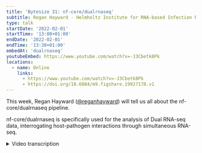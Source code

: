 ```yaml
---
title: 'Bytesize 31: nf-core/dualrnaseq'
subtitle: Regan Hayward - Helmholtz Institute for RNA-based Infection Research , Germany
type: talk
startDate: '2022-02-01'
startTime: '13:00+01:00'
endDate: '2022-02-01'
endTime: '13:30+01:00'
embedAt: 'dualrnaseq'
youtubeEmbed: https://www.youtube.com/watch?v=-J3Cbetk8Pk
locations:
  - name: Online
    links:
      - https://www.youtube.com/watch?v=-J3Cbetk8Pk
      - https://doi.org/10.6084/m9.figshare.19927178.v1
---
```


This week, Regan Hayward ([@reganhayward](https://github.com/reganhayward/)) will tell us all about the nf-core/dualrnaseq pipeline.

nf-core/dualrnaseq is specifically used for the analysis of Dual RNA-seq data, interrogating host-pathogen interactions through simultaneous RNA-seq.

<details markdown="1"><summary>Video transcription</summary>

:::note
The content has been edited to make it reader-friendly
:::

[0:01](https://www.youtube.com/watch?v=-J3Cbetk8Pk&t=1)
(host) Hi, everyone. Thanks for joining us. And as usual, I'd like to begin by thanking our funders, the Chan Zuckerberg Initiative for supporting outreach events by nf-core. Just a minor detail before I start today's session. This talk will be recorded, and it is being recorded at the moment. The video will be uploaded to our YouTube playlist. I will be sharing the link on our website and on Slack. So don't worry, if you've missed it, you can catch up later. I'm delighted to tell you today that we're joined by Regan Hayward, who is based at the Helmholtz Center for RNA-based Infection Research in Germany. He will be presenting the nf-core dualrnaseq pipeline. It's a pipeline that is used to interrogate host pathogen interactions through simultaneous RNA-seq. There will be time for questions at the end of Regan's talk. And you can either use the chat function at any time today or unmute yourselves at the end of the talk and ask them directly. Thanks for joining us today, Regan. I'd like to hand over to you now.

[0:56](https://www.youtube.com/watch?v=-J3Cbetk8Pk&t=56)
Thanks for the introduction. Right, so the structure of my talk is going to be pretty similar to a lot of the other bytesize talks. I will be talking about a little bit of background, first of all, some mention of the pipeline, and then some future directions as well. I think it's important to start with what is dualrnaseq. It's from the RNA sequencing, it's simultaneously capturing, in this instance, a bacterial pathogen infecting a host cell. And through bioinformatic means, we're able to assign the bacterial reads to the bacterial transcriptome and the host reads to the host transcriptome.

[1:43](https://www.youtube.com/watch?v=-J3Cbetk8Pk&t=103)
There are some challenges with read assignment with dual RNA-seq data sets. I'm going to run through a few of these on the left-hand side. For example, here we have a read, which is being assigned to gene A. We're quite confident that we can happily assign that read gene A here. When the read overhangs the gene slightly, we're still pretty confident that we can say that this read belongs to gene A. When we have multiple annotations overlapping and the read occurs within this overlap, this is a little more challenging. Perhaps we want to just say that this read is being assigned to gene A, or is it ambiguous or just a little bit more complicated? Or is it ambiguous or do we want to assign a proportion of the read to gene A and another to gene B? When we read multi-maps, multiple genes, what do we want to do in this instance? Do we want to count it at all? Do we want to count a proportion or do we want to say it's gene A and gene B?

[2:50](https://www.youtube.com/watch?v=-J3Cbetk8Pk&t=170)
These multi-mapping reads are a bit of a challenge, especially when we can concatenate the genomes for dual RNA-Seq studies. We've got an intra-species challenges. This illustration I show on the left-hand side is both for host and pathogen reads. Depending on the infection ratio, generally we have a much lower proportion of bacterial reads in the sample. It becomes really important to try and assign as many bacterial reads as possible and as accurately as possible.

[3:20](https://www.youtube.com/watch?v=-J3Cbetk8Pk&t=200)
I'll spend some time in the next couple of slides talking about the bacterial transcriptome architecture, which I think a lot of people probably aren't aware of. A lot of people are probably more aware of the host side, eukaryotic side, and how splicing occurs and turn to splicing events. With the bacterial transcriptome architecture, bacterial genes are grouped into operons. On the right, we have a monocystronic operon with a single gene and a polycystronic operon with multiple genes inside. The operons are generally flanked by 5- and 3-prime untranslated regions. And within an operon, genes are co-transcribed into an mRNA transcript.

[4:12](https://www.youtube.com/watch?v=-J3Cbetk8Pk&t=252)
In Illumina-based sequencing, the transcripts are fragmented into reads, and the reads are assigned to genetic features. This example here, the red reads aren't being assigned, but the blue-assigned colored reads are being assigned to a particular gene. This brings about a few challenges. For instance, many of the bacterial annotations aren't actually complete. If you look outside the model organisms, such as E. coli, salmonella, and bacillus, a lot of the annotations don't include any of the UTR regions or small RNAs and even complete genomes. A lot of the bacterial species would be in just contigs or scaffolds.

[5:02](https://www.youtube.com/watch?v=-J3Cbetk8Pk&t=302)
In addition, a lot of the bacterial genomes contain a number of highly repetitive bacterial sequences as well, that can be difficult to assign reads to. I'll go into that a little further. We've worked out a uniqueness score per gene in each bacteria. It's a Kmer-based approach, and we're looking at each gene. We assign a number of Kmers to each gene, and depending on the uniqueness of those Kmers it can be seen in other genes, and then we can assign a uniqueness score per gene, which is each of these dots. If the Kmer is a unique, that means the gene gets a uniqueness score of one. If the Kmers appear in another gene, that means that gene will become a duplicate. You get varying levels of uniqueness per gene, which is indicated by the color, red being a duplicate, and gray not. We've set a cut off at about 50 percent saying that anything below is considered to be repetitive.

[6:14](https://www.youtube.com/watch?v=-J3Cbetk8Pk&t=374)
For chlamydia, which is a gram negative obligate intracellular bacteria, most of the genes are quite unique. If we expand this to other bacteria such as Mycobacterium leprie, Streptococcus pneumoniae, Salmonella, Tifurium, and Orientia, to Tutsugamshi, we can see quite a difference. If we look at the contrasting Orientia, which is a gram negative obligate intracellular, causing scub typhus, if you're interested. It contains a lot of repetitive elements as you can visually see here. We'll list them to a table form, where the duplicates are the ones in red, and the repetitive is anything below a cut off of 50 percent uniqueness. Chlamydia has a total of eight genes that would be challenging to assign reads to, and Orientia for example has over 1600, I think which is about 60 or 62 percent of the genome. Something to keep in mind.

[7:21](https://www.youtube.com/watch?v=-J3Cbetk8Pk&t=441)
Host genomes also contain a lot of repetitive elements as well, which I think a lot of people are probably quite aware of. For example, the mouse host genome contains about 45 percent repetitive elements, the human genome between 50 and 70 percent, and in some of your RNA-Seq studies, if you're looking into, we're looking at 70 percent. In some of your RNA-Seq studies, if you're looking into different plants, for example, the maize genome has over 80 percent of transposable elements.

[7:54](https://www.youtube.com/watch?v=-J3Cbetk8Pk&t=474)
Most of your RNA-Seq experiments typically will use genome-based approaches, such as STAR and maybe featurecounts or HT-Seq, something like that. In this pipeline we're introducing a transcript-based approach within the pipeline. We're using Salmon for this. Salmon has two modes. It's got an alignment-based mode, that uses an existing tool, let's say STAR, to align the reads, and then it'll use that bamfold to quantify. The second mode is selective alignment, which does a pseudo-alignment steepening quantification, so it's contained in the Salmon itself. And one of the advantages of using Salmon is it uses this expectation maximization algorithm. It's not just salmon, I should say, other software such as Callisto, ExpressRCM, they use this algorithm as well. It's going to assist in assigning some of these multi-mapping reads and also reads to some of these repetitive sequences, and does this through an iterative process.

[9:08](https://www.youtube.com/watch?v=-J3Cbetk8Pk&t=548)
I'll give you a really basic example. The first step would be assigning all of the uniquely mapped reads, so ones that have a really high confidence, and then it would go through an iterative process assigning the remaining reads. For example, after the first step, maybe gene A has zero reads and gene B has 100 reads, and there's a read that could be assigned to gene A or gene B, and would have a much higher probability of this read being assigned to gene B. And so using Salmon, we've found through a lot of benchmarking, is adventageous for assigning reads from dual RNAseq data.

[9:47](https://www.youtube.com/watch?v=-J3Cbetk8Pk&t=587)
We'll talk about the pipeline a little bit now. As input we have Illumina-based sequencing reads, and host and pathogen genome, and annotation. We've got FastQC, and therefore some quality control steps, and also adapter removal and read trimming through BBDuck and CutAdapt, and some pre-processing steps of merging the host and pathogen genomes and references to create this chimeric reference that we use. For parallel read mapping quantification steps, we've got a more traditional genome-based approach, which is using STAR and HDSeq in this instance, and then we have our two transcriptome-based approaches using STAR and Salmon confinement.

[10:48](https://www.youtube.com/watch?v=-J3Cbetk8Pk&t=648)
For the traditional genome-based approach, you can just apply a host genome and annotation and pathogen genome annotation, but for the transcriptome-based approaches, you will need to supply a host transcriptome, and the pathogen transcriptome is created automatically in the pipeline. The pipeline output separate host and pathogen features in various reports and plots to include correlation plots for both the host and pathogen samples per condition. Also a proportion, you also get number of reads showing the number of uniquely mapped host reads, uniquely mapped pathogen reads, multi-mapped host and pathogen reads, cross-mapped reads, so cross-mapped between species, un-mapped reads, and trimmed reads. You also get the biotype breakdown per sample as well, and depending on which method you use, or if you use a combination, you get this output for each method.

[11:55](https://www.youtube.com/watch?v=-J3Cbetk8Pk&t=715)
Status of the pipeline. There's a number of performance improvements I need to include. I need to update to the latest template as well, which we'll be doing shortly. And I'd like to include some additional outputs, it's graphical outputs and some data output as well. An example of that is WIG files that are separated by the host and pathogen. I'd like to migrate to DSL2. And probably one of the questions I get asked the most when I talk about this pipeline is, is there support for all dualrnaseq datasets? And to answer to that at the moment is no, it's just bacterial, because based on this transcriptome architecture I spoke about earlier. We're considering support for viral host pathogen datasets. If anyone's interested in this particular bit, I'd be curious to talk to them about some of the features that they would like to see. I can try and include those in my next update. I'd like to thank everyone, HIRI, the nf-core team and community, and the Salmon development team as well, they help. Thank you.

</details>
